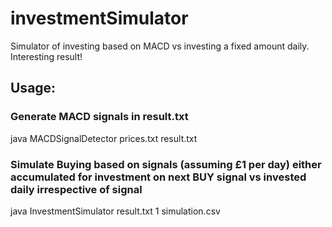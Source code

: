 # investmentSimulator
Simulator of investing based on MACD vs investing a fixed amount daily. Interesting result!

## Usage:

### Generate MACD signals in result.txt
java MACDSignalDetector prices.txt result.txt

### Simulate Buying based on signals (assuming £1 per day) either accumulated for investment on next BUY signal vs invested daily irrespective of signal

java InvestmentSimulator result.txt 1 simulation.csv

